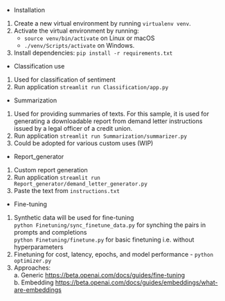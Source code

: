 
- Installation
1. Create a new virtual environment by running `virtualenv venv`. 
2. Activate the virtual environment by running: 
      * `source venv/bin/activate` on Linux or macOS
      * `./venv/Scripts/activate` on Windows.
3. Install dependencies: `pip install -r requirements.txt`

- Classification use
1. Used for classification of sentiment 
2. Run application `streamlit run Classification/app.py`

- Summarization 
1. Used for providing summaries of texts. For this sample, it is used for generating a downloadable report from demand letter instructions issued by a legal officer of a credit union.
2. Run application `streamlit run Summarization/summarizer.py`
3. Could be adopted for various custom uses (WIP)

- Report_generator 
1. Custom report generation
2. Run application `streamlit run Report_generator/demand_letter_generator.py`
3. Paste the text from `instructions.txt`

- Fine-tuning 
1. Synthetic data will be used for fine-tuning  
   `python Finetuning/sync_finetune_data.py` for synching the pairs in prompts and completions   
   `python Finetuning/finetune.py` for basic finetuning i.e. without hyperparameters   
2. Finetuning for cost, latency, epochs, and model performance - `python optimizer.py`  
3. Approaches:   
   a. Generic https://beta.openai.com/docs/guides/fine-tuning  
   b. Embedding https://beta.openai.com/docs/guides/embeddings/what-are-embeddings  
